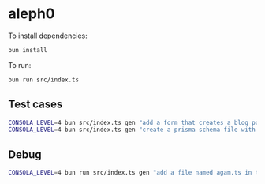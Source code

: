 # aleph0

To install dependencies:

```bash
bun install
```

To run:

```bash
bun run src/index.ts
```

## Test cases

```bash
CONSOLA_LEVEL=4 bun src/index.ts gen "add a form that creates a blog post" -p ../../examples/next
CONSOLA_LEVEL=4 bun src/index.ts gen "create a prisma schema file with a blog model" -p ../../examples/next
```

## Debug

```bash
CONSOLA_LEVEL=4 bun run src/index.ts gen "add a file named agam.ts in the app/ folder" -p ../../examples/next -rd false
```
